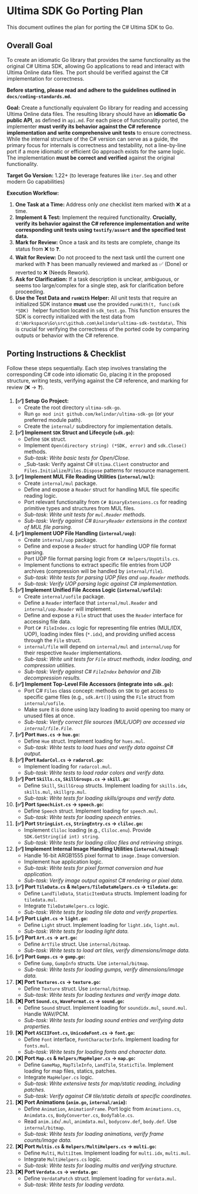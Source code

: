 # Ultima SDK Go Porting Plan

This document outlines the plan for porting the C# Ultima SDK to Go.

## Overall Goal

To create an idiomatic Go library that provides the same functionality as the original C# Ultima SDK, allowing Go applications to read and interact with Ultima Online data files. The port should be verified against the C# implementation for correctness.

**Before starting, please read and adhere to the guidelines outlined in `docs/coding-standards.md`.**

**Goal:** Create a functionally equivalent Go library for reading and accessing Ultima Online data files. The resulting library should have an **idiomatic Go public API**, as defined in `api.md`. For each piece of functionality ported, the implementer **must verify its behavior against the C# reference implementation and write comprehensive unit tests** to ensure correctness. While the internal structure of the C# version can serve as a guide, the primary focus for internals is correctness and testability, not a line-by-line port if a more idiomatic or efficient Go approach exists for the same logic. The implementation **must be correct and verified** against the original functionality.

**Target Go Version:** 1.22+ (to leverage features like `iter.Seq` and other modern Go capabilities)

**Execution Workflow:**

1.  **One Task at a Time:** Address only _one_ checklist item marked with ❌ at a time.
2.  **Implement & Test:** Implement the required functionality. **Crucially, verify its behavior against the C# reference implementation and write corresponding unit tests using `testify/assert` and the specified test data.**
3.  **Mark for Review:** Once a task and its tests are complete, change its status from ❌ to ❓.
4.  **Wait for Review:** Do not proceed to the next task until the current one marked with ❓ has been manually reviewed and marked as ✅ (Done) or reverted to ❌ (Needs Rework).
5.  **Ask for Clarification:** If a task description is unclear, ambiguous, or seems too large/complex for a single step, ask for clarification before proceeding.
6.  **Use the Test Data and `runWith` Helper:** All unit tests that require an initialized SDK instance **must** use the provided `runWith(t, func(sdk *SDK) ` helper function located in `sdk_test.go`. This function ensures the SDK is correctly initialized with the test data from `d:\Workspace\Go\src\github.com\kelindar\ultima-sdk-testdata\`. This is crucial for verifying the correctness of the ported code by comparing outputs or behavior with the C# reference.

## Porting Instructions & Checklist

Follow these steps sequentially. Each step involves translating the corresponding C# code into idiomatic Go, placing it in the proposed structure, writing tests, verifying against the C# reference, and marking for review (❌ -> ❓).

1.  **[✅] Setup Go Project:**
    - Create the root directory `ultima-sdk-go`.
    - Run `go mod init github.com/kelindar/ultima-sdk-go` (or your preferred module path).
    - Create the `internal/` subdirectory for implementation details.
2.  **[✅] Implement `SDK` Struct and Lifecycle (`sdk.go`):**
    - Define `SDK` struct.
    - Implement `Open(directory string) (*SDK, error)` and `sdk.Close()` methods.
    - _Sub-task: Write basic tests for Open/Close._
    - \_Sub-task: Verify against C# `Ultima.Client` constructor and `Files.Initialize`/`Files.Dispose` patterns for resource management.
3.  **[✅] Implement MUL File Reading Utilities (`internal/mul`):**
    - Create `internal/mul` package.
    - Define and expose a `Reader` struct for handling MUL file specific reading logic.
    - Port relevant functionality from `C# BinaryExtensions.cs` for reading primitive types and structures from MUL files.
    - _Sub-task: Write unit tests for `mul.Reader` methods._
    - _Sub-task: Verify against C# `BinaryReader` extensions in the context of MUL file parsing._
4.  **[✅] Implement UOP File Handling (`internal/uop`):**
    - Create `internal/uop` package.
    - Define and expose a `Reader` struct for handling UOP file format parsing.
    - Port UOP file format parsing logic from `C# Helpers/UopUtils.cs`.
    - Implement functions to extract specific file entries from UOP archives (compression will be handled by `internal/file`).
    - _Sub-task: Write tests for parsing UOP files and `uop.Reader` methods._
    - _Sub-task: Verify UOP parsing logic against C# implementation._
5.  **[✅] Implement Unified File Access Logic (`internal/uofile`):**
    - Create `internal/uofile` package.
    - Define a `Reader` interface that `internal/mul.Reader` and `internal/uop.Reader` will implement.
    - Define and expose a `File` struct that uses the `Reader` interface for accessing file data.
    - Port `C# FileIndex.cs` logic for representing file entries (MUL/IDX, UOP), loading index files (`*.idx`), and providing unified access through the `File` struct.
    - `internal/file` will depend on `internal/mul` and `internal/uop` for their respective `Reader` implementations.
    - _Sub-task: Write unit tests for `File` struct methods, index loading, and compression utilities._
    - _Sub-task: Verify against C# `FileIndex` behavior and Zlib decompression results._
6.  **[✅] Implement Top-Level File Accessors (integrate into `sdk.go`):**
    - Port C# `Files` class concept: methods on `SDK` to get access to specific game files (e.g., `sdk.Art()`) using the `File` struct from `internal/uofile`.
    - Make sure it is done using lazy loading to avoid opening too many or unused files at once.
    - _Sub-task: Verify correct file sources (MUL/UOP) are accessed via `internal/file.File`._
7.  **[✅] Port `Hues.cs` -> `hue.go`:**
    - Define `Hue` struct. Implement loading for `hues.mul`.
    - _Sub-task: Write tests to load hues and verify data against C# output._
8.  **[✅] Port `RadarCol.cs` -> `radarcol.go`:**
    - Implement loading for `radarcol.mul`.
    - _Sub-task: Write tests to load radar colors and verify data._
9.  **[✅] Port `Skills.cs`, `SkillGroups.cs` -> `skill.go`:**
    - Define `Skill`, `SkillGroup` structs. Implement loading for `skills.idx`, `skills.mul`, `skillgrp.mul`.
    - _Sub-task: Write tests for loading skills/groups and verify data._
10. **[✅] Port `SpeechList.cs` -> `speech.go`:**
    - Define `Speech` struct. Implement loading for `speech.mul`.
    - _Sub-task: Write tests for loading speech entries._
11. **[✅] Port `StringList.cs`, `StringEntry.cs` -> `cliloc.go`:**
    - Implement `Cliloc` loading (e.g., `Cliloc.enu`). Provide `SDK.GetString(id int) string`.
    - _Sub-task: Write tests for loading cliloc files and retrieving strings._
12. **[✅] Implement Internal Image Handling Utilities (`internal/bitmap`):**
    - Handle 16-bit ARGB1555 pixel format to `image.Image` conversion.
    - Implement hue application logic.
    - _Sub-task: Write tests for pixel format conversion and hue application._
    - _Sub-task: Verify image output against C# rendering or pixel data._
13. **[✅] Port `TileData.cs` & `Helpers/TileDataHelpers.cs` -> `tiledata.go`:**
    - Define `LandTileData`, `StaticItemData` structs. Implement loading for `tiledata.mul`.
    - Integrate `TileDataHelpers.cs` logic.
    - _Sub-task: Write tests for loading tile data and verify properties._
14. **[✅] Port `Light.cs` -> `light.go`:**
    - Define `Light` struct. Implement loading for `light.idx`, `light.mul`.
    - _Sub-task: Write tests for loading light data._
15. **[✅] Port `Art.cs` -> `art.go`:**
    - Define `ArtTile` struct. Use `internal/bitmap`.
    - _Sub-task: Write tests to load art tiles, verify dimensions/image data._
16. **[✅] Port `Gumps.cs` -> `gump.go`:**
    - Define `Gump`, `GumpInfo` structs. Use `internal/bitmap`.
    - _Sub-task: Write tests for loading gumps, verify dimensions/image data._
17. **[❌] Port `Textures.cs` -> `texture.go`:**
    - Define `Texture` struct. Use `internal/bitmap`.
    - _Sub-task: Write tests for loading textures and verify image data._
18. **[❌] Port `Sound.cs`, `WaveFormat.cs` -> `sound.go`:**
    - Define `Sound` struct. Implement loading for `soundidx.mul`, `sound.mul`. Handle WAV/PCM.
    - _Sub-task: Write tests for loading sound entries and verifying data properties._
19. **[❌] Port `ASCIIFont.cs`, `UnicodeFont.cs` -> `font.go`:**
    - Define `Font` interface, `FontCharacterInfo`. Implement loading for `fonts.mul`.
    - _Sub-task: Write tests for loading fonts and character data._
20. **[❌] Port `Map.cs` & `Helpers/MapHelper.cs` -> `map.go`:**
    - Define `GameMap`, `MapTileInfo`, `LandTile`, `StaticTile`. Implement loading for map files, statics, patches.
    - Integrate `MapHelper.cs` logic.
    - _Sub-task: Write extensive tests for map/static reading, including patches._
    - _Sub-task: Verify against C# tile/static details at specific coordinates._
21. **[❌] Port Animations (`anim.go`, `internal/anim`):**
    - Define `Animation`, `AnimationFrame`. Port logic from `Animations.cs`, `Animdata.cs`, `BodyConverter.cs`, `BodyTable.cs`.
    - Read `anim.idx`/`.mul`, `animdata.mul`, `bodyconv.def`, `body.def`. Use `internal/bitmap`.
    - _Sub-task: Write tests for loading animations, verify frame counts/image data._
22. **[❌] Port `Multis.cs` & `Helpers/MultiHelpers.cs` -> `multi.go`:**
    - Define `Multi`, `MultiItem`. Implement loading for `multi.idx`, `multi.mul`.
    - Integrate `MultiHelpers.cs` logic.
    - _Sub-task: Write tests for loading multis and verifying structure._
23. **[❌] Port `Verdata.cs` -> `verdata.go`:**
    - Define `VerdataPatch` struct. Implement loading for `verdata.mul`.
    - _Sub-task: Write tests for loading verdata._
